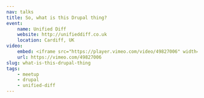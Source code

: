 ```yaml
---
nav: talks
title: So, what is this Drupal thing?
event:
    name: Unified Diff
    website: http://unifieddiff.co.uk
    location: Cardiff, UK
video:
    embed: <iframe src="https://player.vimeo.com/video/49827006" width="640" height="360" frameborder="0" webkitallowfullscreen mozallowfullscreen allowfullscreen></iframe>
    url: https://vimeo.com/49827006
slug: what-is-this-drupal-thing
tags:
    - meetup
    - drupal
    - unified-diff
---
```


